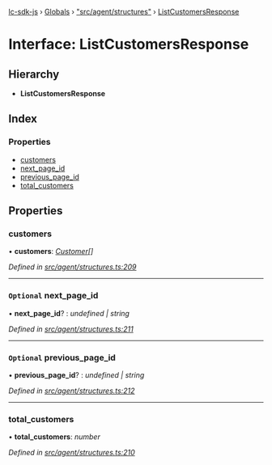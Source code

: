 [lc-sdk-js](../README.md) › [Globals](../globals.md) › ["src/agent/structures"](../modules/_src_agent_structures_.md) › [ListCustomersResponse](_src_agent_structures_.listcustomersresponse.md)

# Interface: ListCustomersResponse

## Hierarchy

* **ListCustomersResponse**

## Index

### Properties

* [customers](_src_agent_structures_.listcustomersresponse.md#customers)
* [next_page_id](_src_agent_structures_.listcustomersresponse.md#optional-next_page_id)
* [previous_page_id](_src_agent_structures_.listcustomersresponse.md#optional-previous_page_id)
* [total_customers](_src_agent_structures_.listcustomersresponse.md#total_customers)

## Properties

###  customers

• **customers**: *[Customer](_src_objects_index_.customer.md)[]*

*Defined in [src/agent/structures.ts:209](https://github.com/livechat/lc-sdk-js/blob/38eeefe/src/agent/structures.ts#L209)*

___

### `Optional` next_page_id

• **next_page_id**? : *undefined | string*

*Defined in [src/agent/structures.ts:211](https://github.com/livechat/lc-sdk-js/blob/38eeefe/src/agent/structures.ts#L211)*

___

### `Optional` previous_page_id

• **previous_page_id**? : *undefined | string*

*Defined in [src/agent/structures.ts:212](https://github.com/livechat/lc-sdk-js/blob/38eeefe/src/agent/structures.ts#L212)*

___

###  total_customers

• **total_customers**: *number*

*Defined in [src/agent/structures.ts:210](https://github.com/livechat/lc-sdk-js/blob/38eeefe/src/agent/structures.ts#L210)*
